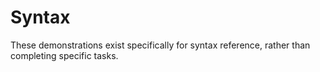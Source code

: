 # Syntax

These demonstrations exist specifically for syntax reference, rather than completing specific tasks.
